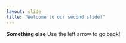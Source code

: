 ```yaml
---
layout: slide
title: "Welcome to our second slide!"
---
```

**Something else**
Use the left arrow to go back!
